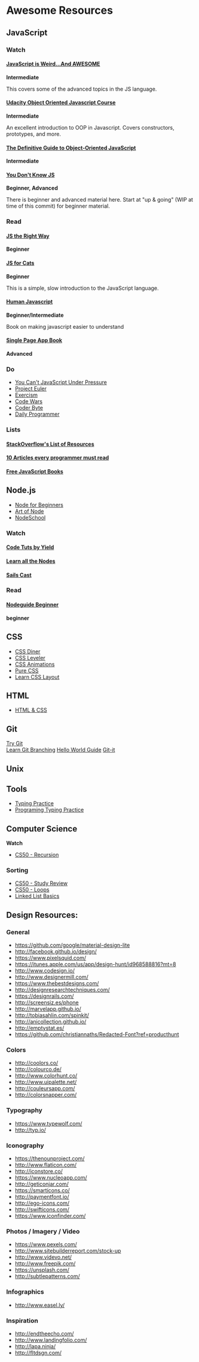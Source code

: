 # Awesome Resources

## JavaScript

### Watch

#### [JavaScript is Weird...And AWESOME](http://www.youtube.com/playlist?list=PLoYCgNOIyGABI011EYc-avPOsk1YsMUe_)  
**Intermediate**

This covers some of the advanced topics in the JS language.

#### [Udacity Object Oriented Javascript Course](https://www.udacity.com/course/object-oriented-javascript--ud015)
**Intermediate**

An excellent introduction to OOP in Javascript. Covers constructors, prototypes, and more.

#### [The Definitive Guide to Object-Oriented JavaScript](https://www.youtube.com/watch?v=PMfcsYzj-9M)  
**Intermediate**

#### [You Don't Know JS](https://github.com/getify/You-Dont-Know-JS)
**Beginner, Advanced**

There is beginner and advanced material here. Start at "up & going" (WIP
at time of this commit) for beginner material.

### Read

#### [JS the Right Way](http://jstherightway.org/)
**Beginner**

#### [JS for Cats](http://jsforcats.com/)  
**Beginner**

This is a simple, slow introduction to the JavaScript language.  

#### [Human Javascript](http://humanjavascript.com/)
**Beginner/Intermediate**

Book on making javascript easier to understand


#### [Single Page App Book](http://singlepageappbook.com/)
**Advanced**

### Do
* [You Can't JavaScript Under Pressure](http://games.usvsth3m.com/javascript-under-pressure/)
* [Project Euler](https://projecteuler.net/archives)
* [Exercism](http://exercism.io/)
* [Code Wars](https://www.codewars.com/)
* [Coder Byte](http://coderbyte.com/CodingArea/Challenges/)
* [Daily Programmer](http://www.reddit.com/r/dailyprogrammer)

### Lists
#### [StackOverflow's List of Resources](http://stackoverflow.com/tags/javascript/info)

#### [10 Articles every programmer must read](http://www.javacodegeeks.com/2014/05/10-articles-every-programmer-must-read.html)

#### [Free JavaScript Books](http://jsbooks.revolunet.com/)

## Node.js
- [Node for Beginners](https://github.com/rockbot/node-for-beginners)
- [Art of Node](https://github.com/maxogden/art-of-node)
- [NodeSchool](http://www.nodeschool.io)

### Watch

#### [Code Tuts by Yield](http://nodetuts.com/)

#### [Learn all the Nodes](http://www.learnallthenodes.com/)

#### [Sails Cast](http://irlnathan.github.io/sailscasts/blog/archives/)


### Read
#### [Nodeguide Beginner](http://nodeguide.com/beginner.html)
**beginner**

## CSS
- [CSS Diner](http://flukeout.github.io/)
- [CSS Leveler](http://toolness.github.io/css-selector-game/)
- [CSS Animations](http://www.justinaguilar.com/animations/index.html)
- [Pure CSS](http://purecss.io/start/)
- [Learn CSS Layout](http://learnlayout.com/)

## HTML
- [HTML & CSS](http://learn.shayhowe.com/html-css/)

## Git
[Try Git](https://try.github.io)  
[Learn Git Branching](http://pcottle.github.io/learnGitBranching/)
[Hello World Guide](http://guides.github.com/activities/hello-world)
[Git-it](http://jlord.github.io/git-it)

## Unix

## Tools
* [Typing Practice](http://www.keybr.com/#!game)
* [Programing Typing Practice](https://typing.io/)

## Computer Science

**Watch**

* [CS50 - Recursion](https://www.youtube.com/watch?v=t4MSwiqfLaY)

### Sorting

* [CS50 - Study Review](https://www.youtube.com/watch?v=FlXVD06zJJ0)
* [CS50 - Loops](https://study.cs50.net/loops)
* [Linked List Basics](http://cslibrary.stanford.edu/103/)

## Design Resources:

### General
* https://github.com/google/material-design-lite
* http://facebook.github.io/design/
* https://www.pixelsquid.com/
* https://itunes.apple.com/us/app/design-hunt/id968588816?mt=8
* http://www.codesign.io/
* http://www.designermill.com/
* https://www.thebestdesigns.com/
* http://designresearchtechniques.com/
* https://designrails.com/
* http://screensiz.es/phone
* http://marvelapp.github.io/
* http://tobiasahlin.com/spinkit/
* http://anicollection.github.io/
* http://emptystat.es/
* https://github.com/christiannaths/Redacted-Font?ref=producthunt

### Colors
* http://coolors.co/
* http://colourco.de/
* http://www.colorhunt.co/
* http://www.uipalette.net/
* http://couleursapp.com/
* http://colorsnapper.com/

### Typography
* https://www.typewolf.com/
* http://typ.io/

### Iconography
* https://thenounproject.com/
* http://www.flaticon.com/
* http://iconstore.co/
* https://www.nucleoapp.com/
* http://geticonjar.com/
* https://smarticons.co/
* http://paymentfont.io/
* http://ego-icons.com/
* http://swifticons.com/
* https://www.iconfinder.com/

### Photos / Imagery / Video
* https://www.pexels.com/
* http://www.sitebuilderreport.com/stock-up
* http://www.videvo.net/
* http://www.freepik.com/
* https://unsplash.com/
* http://subtlepatterns.com/

### Infographics
* http://www.easel.ly/

### Inspiration

* http://endtheecho.com/
* http://www.landingfolio.com/
* http://lapa.ninja/
* http://fltdsgn.com/
